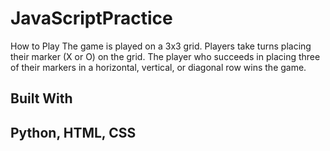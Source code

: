 # JavaScriptPractice

How to Play
The game is played on a 3x3 grid. 
Players take turns placing their marker (X or O) on the grid.
The player who succeeds in placing three of their markers in a horizontal, vertical, or diagonal row wins the game.

<h2>Built With<h2>
<p>Python, HTML, CSS<p>
